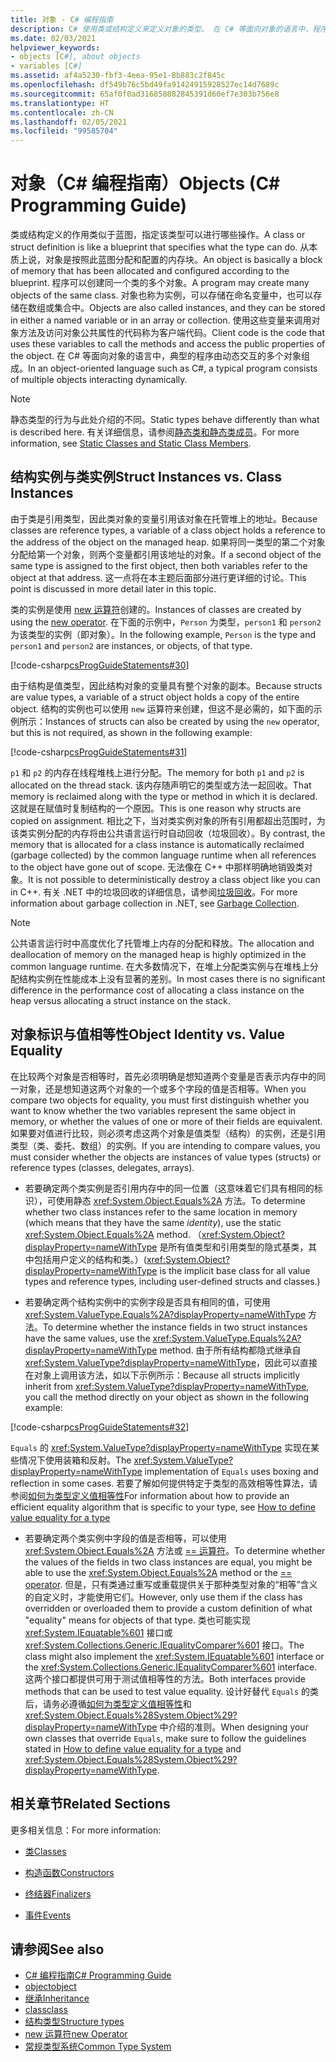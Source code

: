```yaml
---
title: 对象 - C# 编程指南
description: C# 使用类或结构定义来定义对象的类型。 在 C# 等面向对象的语言中，程序由动态交互的对象组成。
ms.date: 02/03/2021
helpviewer_keywords:
- objects [C#], about objects
- variables [C#]
ms.assetid: af4a5230-fbf3-4eea-95e1-8b883c2f845c
ms.openlocfilehash: df549b76c5bd49fa91424915928527ec14d7689c
ms.sourcegitcommit: 65af0f0ad316858882845391d60ef7e303b756e8
ms.translationtype: HT
ms.contentlocale: zh-CN
ms.lasthandoff: 02/05/2021
ms.locfileid: "99585704"
---
```

# <a name="objects-c-programming-guide"></a><span data-ttu-id="fcb34-104">对象（C# 编程指南）</span><span class="sxs-lookup"><span data-stu-id="fcb34-104">Objects (C# Programming Guide)</span></span>

<span data-ttu-id="fcb34-105">类或结构定义的作用类似于蓝图，指定该类型可以进行哪些操作。</span><span class="sxs-lookup"><span data-stu-id="fcb34-105">A class or struct definition is like a blueprint that specifies what the type can do.</span></span> <span data-ttu-id="fcb34-106">从本质上说，对象是按照此蓝图分配和配置的内存块。</span><span class="sxs-lookup"><span data-stu-id="fcb34-106">An object is basically a block of memory that has been allocated and configured according to the blueprint.</span></span> <span data-ttu-id="fcb34-107">程序可以创建同一个类的多个对象。</span><span class="sxs-lookup"><span data-stu-id="fcb34-107">A program may create many objects of the same class.</span></span> <span data-ttu-id="fcb34-108">对象也称为实例，可以存储在命名变量中，也可以存储在数组或集合中。</span><span class="sxs-lookup"><span data-stu-id="fcb34-108">Objects are also called instances, and they can be stored in either a named variable or in an array or collection.</span></span> <span data-ttu-id="fcb34-109">使用这些变量来调用对象方法及访问对象公共属性的代码称为客户端代码。</span><span class="sxs-lookup"><span data-stu-id="fcb34-109">Client code is the code that uses these variables to call the methods and access the public properties of the object.</span></span> <span data-ttu-id="fcb34-110">在 C# 等面向对象的语言中，典型的程序由动态交互的多个对象组成。</span><span class="sxs-lookup"><span data-stu-id="fcb34-110">In an object-oriented language such as C#, a typical program consists of multiple objects interacting dynamically.</span></span>  
  
> [!NOTE]
> <span data-ttu-id="fcb34-111">静态类型的行为与此处介绍的不同。</span><span class="sxs-lookup"><span data-stu-id="fcb34-111">Static types behave differently than what is described here.</span></span> <span data-ttu-id="fcb34-112">有关详细信息，请参阅[静态类和静态类成员](./static-classes-and-static-class-members.md)。</span><span class="sxs-lookup"><span data-stu-id="fcb34-112">For more information, see [Static Classes and Static Class Members](./static-classes-and-static-class-members.md).</span></span>
  
## <a name="struct-instances-vs-class-instances"></a><span data-ttu-id="fcb34-113">结构实例与类实例</span><span class="sxs-lookup"><span data-stu-id="fcb34-113">Struct Instances vs. Class Instances</span></span>  

 <span data-ttu-id="fcb34-114">由于类是引用类型，因此类对象的变量引用该对象在托管堆上的地址。</span><span class="sxs-lookup"><span data-stu-id="fcb34-114">Because classes are reference types, a variable of a class object holds a reference to the address of the object on the managed heap.</span></span> <span data-ttu-id="fcb34-115">如果将同一类型的第二个对象分配给第一个对象，则两个变量都引用该地址的对象。</span><span class="sxs-lookup"><span data-stu-id="fcb34-115">If a second object of the same type is assigned to the first object, then both variables refer to the object at that address.</span></span> <span data-ttu-id="fcb34-116">这一点将在本主题后面部分进行更详细的讨论。</span><span class="sxs-lookup"><span data-stu-id="fcb34-116">This point is discussed in more detail later in this topic.</span></span>  
  
 <span data-ttu-id="fcb34-117">类的实例是使用 [new 运算符](../../language-reference/operators/new-operator.md)创建的。</span><span class="sxs-lookup"><span data-stu-id="fcb34-117">Instances of classes are created by using the [new operator](../../language-reference/operators/new-operator.md).</span></span> <span data-ttu-id="fcb34-118">在下面的示例中，`Person` 为类型，`person1` 和 `person2` 为该类型的实例（即对象）。</span><span class="sxs-lookup"><span data-stu-id="fcb34-118">In the following example, `Person` is the type and `person1` and `person2` are instances, or objects, of that type.</span></span>  
  
 [!code-csharp[csProgGuideStatements#30](~/samples/snippets/csharp/VS_Snippets_VBCSharp/csProgGuideStatements/CS/Statements.cs#30)]  
  
 <span data-ttu-id="fcb34-119">由于结构是值类型，因此结构对象的变量具有整个对象的副本。</span><span class="sxs-lookup"><span data-stu-id="fcb34-119">Because structs are value types, a variable of a struct object holds a copy of the entire object.</span></span> <span data-ttu-id="fcb34-120">结构的实例也可以使用 `new` 运算符来创建，但这不是必需的，如下面的示例所示：</span><span class="sxs-lookup"><span data-stu-id="fcb34-120">Instances of structs can also be created by using the `new` operator, but this is not required, as shown in the following example:</span></span>  
  
 [!code-csharp[csProgGuideStatements#31](~/samples/snippets/csharp/VS_Snippets_VBCSharp/csProgGuideStatements/CS/Statements.cs#31)]  
  
 <span data-ttu-id="fcb34-121">`p1` 和 `p2` 的内存在线程堆栈上进行分配。</span><span class="sxs-lookup"><span data-stu-id="fcb34-121">The memory for both `p1` and `p2` is allocated on the thread stack.</span></span> <span data-ttu-id="fcb34-122">该内存随声明它的类型或方法一起回收。</span><span class="sxs-lookup"><span data-stu-id="fcb34-122">That memory is reclaimed along with the type or method in which it is declared.</span></span> <span data-ttu-id="fcb34-123">这就是在赋值时复制结构的一个原因。</span><span class="sxs-lookup"><span data-stu-id="fcb34-123">This is one reason why structs are copied on assignment.</span></span> <span data-ttu-id="fcb34-124">相比之下，当对类实例对象的所有引用都超出范围时，为该类实例分配的内存将由公共语言运行时自动回收（垃圾回收）。</span><span class="sxs-lookup"><span data-stu-id="fcb34-124">By contrast, the memory that is allocated for a class instance is automatically reclaimed (garbage collected) by the common language runtime when all references to the object have gone out of scope.</span></span> <span data-ttu-id="fcb34-125">无法像在 C++ 中那样明确地销毁类对象。</span><span class="sxs-lookup"><span data-stu-id="fcb34-125">It is not possible to deterministically destroy a class object like you can in C++.</span></span> <span data-ttu-id="fcb34-126">有关 .NET 中的垃圾回收的详细信息，请参阅[垃圾回收](../../../standard/garbage-collection/index.md)。</span><span class="sxs-lookup"><span data-stu-id="fcb34-126">For more information about garbage collection in .NET, see [Garbage Collection](../../../standard/garbage-collection/index.md).</span></span>  
  
> [!NOTE]
> <span data-ttu-id="fcb34-127">公共语言运行时中高度优化了托管堆上内存的分配和释放。</span><span class="sxs-lookup"><span data-stu-id="fcb34-127">The allocation and deallocation of memory on the managed heap is highly optimized in the common language runtime.</span></span> <span data-ttu-id="fcb34-128">在大多数情况下，在堆上分配类实例与在堆栈上分配结构实例在性能成本上没有显著的差别。</span><span class="sxs-lookup"><span data-stu-id="fcb34-128">In most cases there is no significant difference in the performance cost of allocating a class instance on the heap versus allocating a struct instance on the stack.</span></span>
  
## <a name="object-identity-vs-value-equality"></a><span data-ttu-id="fcb34-129">对象标识与值相等性</span><span class="sxs-lookup"><span data-stu-id="fcb34-129">Object Identity vs. Value Equality</span></span>  

 <span data-ttu-id="fcb34-130">在比较两个对象是否相等时，首先必须明确是想知道两个变量是否表示内存中的同一对象，还是想知道这两个对象的一个或多个字段的值是否相等。</span><span class="sxs-lookup"><span data-stu-id="fcb34-130">When you compare two objects for equality, you must first distinguish whether you want to know whether the two variables represent the same object in memory, or whether the values of one or more of their fields are equivalent.</span></span> <span data-ttu-id="fcb34-131">如果要对值进行比较，则必须考虑这两个对象是值类型（结构）的实例，还是引用类型（类、委托、数组）的实例。</span><span class="sxs-lookup"><span data-stu-id="fcb34-131">If you are intending to compare values, you must consider whether the objects are instances of value types (structs) or reference types (classes, delegates, arrays).</span></span>  
  
- <span data-ttu-id="fcb34-132">若要确定两个类实例是否引用内存中的同一位置（这意味着它们具有相同的标识），可使用静态 <xref:System.Object.Equals%2A> 方法。</span><span class="sxs-lookup"><span data-stu-id="fcb34-132">To determine whether two class instances refer to the same location in memory (which means that they have the same *identity*), use the static <xref:System.Object.Equals%2A> method.</span></span> <span data-ttu-id="fcb34-133">（<xref:System.Object?displayProperty=nameWithType> 是所有值类型和引用类型的隐式基类，其中包括用户定义的结构和类。）</span><span class="sxs-lookup"><span data-stu-id="fcb34-133">(<xref:System.Object?displayProperty=nameWithType> is the implicit base class for all value types and reference types, including user-defined structs and classes.)</span></span>  
  
- <span data-ttu-id="fcb34-134">若要确定两个结构实例中的实例字段是否具有相同的值，可使用 <xref:System.ValueType.Equals%2A?displayProperty=nameWithType> 方法。</span><span class="sxs-lookup"><span data-stu-id="fcb34-134">To determine whether the instance fields in two struct instances have the same values, use the <xref:System.ValueType.Equals%2A?displayProperty=nameWithType> method.</span></span> <span data-ttu-id="fcb34-135">由于所有结构都隐式继承自 <xref:System.ValueType?displayProperty=nameWithType>，因此可以直接在对象上调用该方法，如以下示例所示：</span><span class="sxs-lookup"><span data-stu-id="fcb34-135">Because all structs implicitly inherit from <xref:System.ValueType?displayProperty=nameWithType>, you call the method directly on your object as shown in the following example:</span></span>  
  
 [!code-csharp[csProgGuideStatements#32](~/samples/snippets/csharp/VS_Snippets_VBCSharp/csProgGuideStatements/CS/Statements.cs#32)]  
  
 <span data-ttu-id="fcb34-136">`Equals` 的 <xref:System.ValueType?displayProperty=nameWithType> 实现在某些情况下使用装箱和反射。</span><span class="sxs-lookup"><span data-stu-id="fcb34-136">The <xref:System.ValueType?displayProperty=nameWithType> implementation of `Equals` uses boxing and reflection in some cases.</span></span> <span data-ttu-id="fcb34-137">若要了解如何提供特定于类型的高效相等性算法，请参阅[如何为类型定义值相等性](../statements-expressions-operators/how-to-define-value-equality-for-a-type.md)</span><span class="sxs-lookup"><span data-stu-id="fcb34-137">For information about how to provide an efficient equality algorithm that is specific to your type, see [How to define value equality for a type](../statements-expressions-operators/how-to-define-value-equality-for-a-type.md)</span></span>

- <span data-ttu-id="fcb34-138">若要确定两个类实例中字段的值是否相等，可以使用 <xref:System.Object.Equals%2A> 方法或 [== 运算符](../../language-reference/operators/equality-operators.md#equality-operator-)。</span><span class="sxs-lookup"><span data-stu-id="fcb34-138">To determine whether the values of the fields in two class instances are equal, you might be able to use the <xref:System.Object.Equals%2A> method or the [== operator](../../language-reference/operators/equality-operators.md#equality-operator-).</span></span> <span data-ttu-id="fcb34-139">但是，只有类通过重写或重载提供关于那种类型对象的“相等”含义的自定义时，才能使用它们。</span><span class="sxs-lookup"><span data-stu-id="fcb34-139">However, only use them if the class has overridden or overloaded them to provide a custom definition of what "equality" means for objects of that type.</span></span> <span data-ttu-id="fcb34-140">类也可能实现 <xref:System.IEquatable%601> 接口或 <xref:System.Collections.Generic.IEqualityComparer%601> 接口。</span><span class="sxs-lookup"><span data-stu-id="fcb34-140">The class might also implement the <xref:System.IEquatable%601> interface or the <xref:System.Collections.Generic.IEqualityComparer%601> interface.</span></span> <span data-ttu-id="fcb34-141">这两个接口都提供可用于测试值相等性的方法。</span><span class="sxs-lookup"><span data-stu-id="fcb34-141">Both interfaces provide methods that can be used to test value equality.</span></span> <span data-ttu-id="fcb34-142">设计好替代 `Equals` 的类后，请务必遵循[如何为类型定义值相等性](../statements-expressions-operators/how-to-define-value-equality-for-a-type.md)和 <xref:System.Object.Equals%28System.Object%29?displayProperty=nameWithType> 中介绍的准则。</span><span class="sxs-lookup"><span data-stu-id="fcb34-142">When designing your own classes that override `Equals`, make sure to follow the guidelines stated in [How to define value equality for a type](../statements-expressions-operators/how-to-define-value-equality-for-a-type.md) and <xref:System.Object.Equals%28System.Object%29?displayProperty=nameWithType>.</span></span>
  
## <a name="related-sections"></a><span data-ttu-id="fcb34-143">相关章节</span><span class="sxs-lookup"><span data-stu-id="fcb34-143">Related Sections</span></span>  

 <span data-ttu-id="fcb34-144">更多相关信息：</span><span class="sxs-lookup"><span data-stu-id="fcb34-144">For more information:</span></span>  
  
- [<span data-ttu-id="fcb34-145">类</span><span class="sxs-lookup"><span data-stu-id="fcb34-145">Classes</span></span>](./classes.md)  
  
- [<span data-ttu-id="fcb34-146">构造函数</span><span class="sxs-lookup"><span data-stu-id="fcb34-146">Constructors</span></span>](./constructors.md)  
  
- [<span data-ttu-id="fcb34-147">终结器</span><span class="sxs-lookup"><span data-stu-id="fcb34-147">Finalizers</span></span>](./destructors.md)  
  
- [<span data-ttu-id="fcb34-148">事件</span><span class="sxs-lookup"><span data-stu-id="fcb34-148">Events</span></span>](../events/index.md)  
  
## <a name="see-also"></a><span data-ttu-id="fcb34-149">请参阅</span><span class="sxs-lookup"><span data-stu-id="fcb34-149">See also</span></span>

- [<span data-ttu-id="fcb34-150">C# 编程指南</span><span class="sxs-lookup"><span data-stu-id="fcb34-150">C# Programming Guide</span></span>](../index.md)
- [<span data-ttu-id="fcb34-151">object</span><span class="sxs-lookup"><span data-stu-id="fcb34-151">object</span></span>](../../language-reference/builtin-types/reference-types.md)
- [<span data-ttu-id="fcb34-152">继承</span><span class="sxs-lookup"><span data-stu-id="fcb34-152">Inheritance</span></span>](./inheritance.md)
- [<span data-ttu-id="fcb34-153">class</span><span class="sxs-lookup"><span data-stu-id="fcb34-153">class</span></span>](../../language-reference/keywords/class.md)
- [<span data-ttu-id="fcb34-154">结构类型</span><span class="sxs-lookup"><span data-stu-id="fcb34-154">Structure types</span></span>](../../language-reference/builtin-types/struct.md)
- [<span data-ttu-id="fcb34-155">new 运算符</span><span class="sxs-lookup"><span data-stu-id="fcb34-155">new Operator</span></span>](../../language-reference/operators/new-operator.md)
- [<span data-ttu-id="fcb34-156">常规类型系统</span><span class="sxs-lookup"><span data-stu-id="fcb34-156">Common Type System</span></span>](../../../standard/base-types/common-type-system.md)
